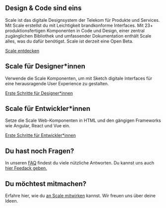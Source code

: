 ## Design & Code sind eins

Scale ist das digitale Designsystem der Telekom für Produkte und Services. Mit Scale erstellst du mit Leichtigkeit brandkonforme Interfaces. Mit 23+ produktionsfertigen Komponenten in Code und Design, einer zentral zugänglichen Bibliothek und umfassender Dokumentation enthält Scale alles, was du dafür benötigst. Scale ist derzeit eine Open Beta.

[Scale entdecken](./?path=/story/about-scale--page)

## Scale für Designer*innen

Verwende die Scale Komponenten, um mit Sketch digitale Interfaces für eine herausragende User Experience zu gestalten.

[Erste Schritte für Designer*innen](./?path=/story/scale-for-designers-getting-started--page)

## Scale für Entwickler*innen

Setze die Scale Web-Komponenten in HTML und den gängigen Frameworks wie Angular, React und Vue ein.

[Erste Schritte für Entwickler*innen](./?path=/story/scale-for-developers-setup--page)

## Du hast noch Fragen?

In unseren [FAQ](./?path=/story/faq--page) findest du viele nützliche Antworten. Du kannst uns auch [hier Feedack geben.](./?path=/story/community-your-feedback--page)

## Du möchtest mitmachen?

Erfahre hier, wie du [an Scale mitwirken](./?path=/story/community-contributing-to-scale--page) kannst. Wir freuen uns über deine Ideen.
